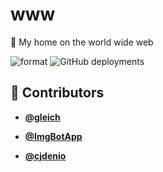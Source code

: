 <!-- DO NOT REMOVE - contributor_list:data:start:["gleich", "ImgBotApp", "cjdenio"]:end -->

# www

🏡 My home on the world wide web

![format](https://github.com/gleich/www/workflows/format/badge.svg)
![GitHub deployments](https://img.shields.io/github/deployments/gleich/www/production?label=Deployment&logo=vercel)

<!-- DO NOT REMOVE - contributor_list:start -->

## 👥 Contributors

- **[@gleich](https://github.com/gleich)**

- **[@ImgBotApp](https://github.com/ImgBotApp)**

- **[@cjdenio](https://github.com/cjdenio)**

<!-- DO NOT REMOVE - contributor_list:end -->
